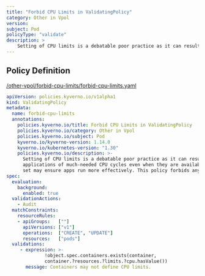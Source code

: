 ```yaml
---
title: "Forbid CPU Limits in ValidatingPolicy"
category: Other in Vpol
version: 
subject: Pod
policyType: "validate"
description: >
    Setting of CPU limits is a debatable poor practice as it can result, when defined, in potentially starving applications of much-needed CPU cycles even when they are available. Ensuring that CPU limits are not set may ensure apps run more effectively. This policy forbids any container in a Pod from defining CPU limits.
---
```


## Policy Definition
<a href="https://github.com/kyverno/policies/raw/main//other-vpol/forbid-cpu-limits/forbid-cpu-limits.yaml" target="-blank">/other-vpol/forbid-cpu-limits/forbid-cpu-limits.yaml</a>

```yaml
apiVersion: policies.kyverno.io/v1alpha1
kind: ValidatingPolicy
metadata:
  name: forbid-cpu-limits
  annotations:
    policies.kyverno.io/title: Forbid CPU Limits in ValidatingPolicy
    policies.kyverno.io/category: Other in Vpol 
    policies.kyverno.io/subject: Pod
    kyverno.io/kyverno-version: 1.14.0
    kyverno.io/kubernetes-version: "1.30"
    policies.kyverno.io/description: >-
      Setting of CPU limits is a debatable poor practice as it can result, when defined, in potentially starving
      applications of much-needed CPU cycles even when they are available. Ensuring that CPU limits are not
      set may ensure apps run more effectively. This policy forbids any container in a Pod from defining CPU limits.
spec:
  evaluation:
    background:
      enabled: true  
  validationActions: 
    - Audit
  matchConstraints:
    resourceRules:
    - apiGroups:   [""]
      apiVersions: ["v1"]
      operations:  ["CREATE", "UPDATE"]
      resources:   ["pods"]
  validations:
     - expression: >-
              !object.spec.containers.exists(container, 
              container.?resources.?limits.?cpu.hasValue())
       message: Containers may not define CPU limits.


```
